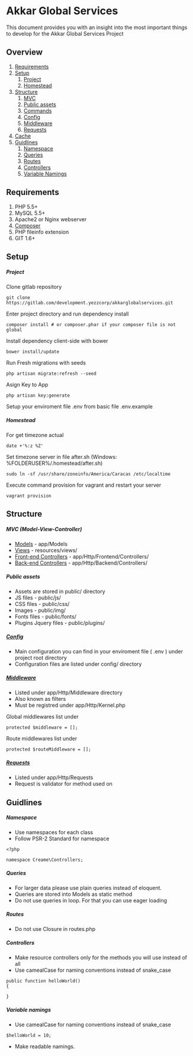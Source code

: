 # Akkar Global Services

This document provides you with an insight into the most important things to develop for the Akkar Global Services Project

## Overview

1. [Requirements](#requirements)
2. [Setup](#setup)
   1. [Project](#project)
   1. [Homestead](#homestead)
3. [Structure](#structure)
   1. [MVC](#mvc-model-view-controller)
   2. [Public assets](#public-assets)
   3. [Commands](#commands)
   4. [Config](#config)
   5. [Middleware](#middleware)
   6. [Requests](#requests)
4. [Cache](#cache)
5. [Guidlines](#guidlines)
   1. [Namespace](#namespace)
   2. [Queries](#queries)
   3. [Routes](#routes)
   4. [Controllers](#controllers)
   5. [Variable Namings](#variable-namings)

## Requirements
1. PHP 5.5+
2. MySQL 5.5+
3. Apache2 or Nginx webserver
4. [Composer](https://getcomposer.org/)
5. PHP fileinfo extension
6. GIT 1.6+

## Setup

##### Project

Clone gitlab repository
```
git clone https://gitlab.com/development.yezzcorp/akkarglobalservices.git
```

Enter project directory and run dependency install
```
composer install # or composer.phar if your composer file is not global
```

Install dependency client-side with bower
```
bower install/update
```

Run Fresh migrations with seeds
```
php artisan migrate:refresh --seed
```

Asign Key to App
```
php artisan key:generate
```

Setup your enviroment file .env from basic file .env.example


##### Homestead

For get timezone actual
```
date +'%:z %Z'
```

Set timezone server in file after.sh (Windows: %FOLDERUSER%/.homestead/after.sh)
```
sudo ln -sf /usr/share/zoneinfo/America/Caracas /etc/localtime
```

Execute command provision for vagrant and restart your server
```
vagrant provision
```

## Structure

##### MVC (Model-View-Controller)
- [Models](http://laravel.com/docs/5.2/eloquent) - app/Models
- [Views](http://laravel.com/docs/5.2/views) - resources/views/
- [Front-end Controllers](http://laravel.com/docs/5.2/controllers) - app/Http/Frontend/Controllers/
- [Back-end Controllers](http://laravel.com/docs/5.2/controllers) - app/Http/Backend/Controllers/

##### Public assets
- Assets are stored in public/ directory
- JS files - public/js/
- CSS files - public/css/
- Images - public/img/
- Fonts files - public/fonts/
- Plugins Jquery files - public/plugins/

##### [Config](http://laravel.com/docs/5.2/configuration)

- Main configuration you can find in your enviroment file ( .env ) under project root directory
- Configuration files are listed under config/ directory

##### [Middleware](http://laravel.com/docs/5.2/middleware)

- Listed under app/Http/Middleware directory
- Also known as filters
- Must be registred under app/Http/Kernel.php

Global middlewares list under
```
protected $middleware = [];
```

Route middlewares list under
```
protected $routeMiddleware = [];
```

##### [Requests](http://laravel.com/docs/5.2/requests)

- Listed under app/Http/Requests
- Request is validator for method used on



## Guidlines

##### Namespace

- Use namespaces for each class
- Follow PSR-2 Standard for namespace

```
<?php

namespace Creame\Controllers;
```

##### Queries

- For larger data please use plain queries instead of eloquent.
- Queries are stored into Models as static method
- Do not use queries in loop. For that you can use eager loading

##### Routes

- Do not use Closure in routes.php

##### Controllers

- Make resource controllers only for the methods you will use instead of all
- Use camealCase for naming conventions instead of snake_case
```
public function helloWorld()
{

}
```

##### Variable namings

- Use camealCase for naming conventions instead of snake_case
```
$helloWorld = 10;
```
- Make readable namings.
